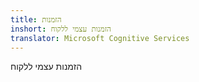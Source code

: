 ```yaml
---
title: הזמנות
inshort: הזמנות עצמי ללקוח
translator: Microsoft Cognitive Services
---
```


הזמנות עצמי ללקוח


